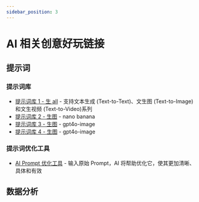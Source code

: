 ```yaml
---
sidebar_position: 3
---
```


# AI 相关创意好玩链接

## 提示词

### 提示词库

- [提示词库 1 - 生 all](https://prmbr.com/) - 支持文本生成 (Text-to-Text)、文生图 (Text-to-Image)和文生视频 (Text-to-Video)系列
- [提示词库 2 - 生图](https://github.com/PicoTrex/Awesome-Nano-Banana-images) - nano banana
- [提示词库 3 - 生图](https://github.com/songguoxs/gpt4o-image-prompts) - gpt4o-image
- [提示词库 4 - 生图](https://github.com/jamez-bondos/awesome-gpt4o-images) - gpt4o-image

### 提示词优化工具

- [AI Prompt 优化工具](https://systemprompt.icu/) - 输入原始 Prompt，AI 将帮助优化它，使其更加清晰、具体和有效

## 数据分析

<!-- - [多维度投资分析](https://mastersgo.cc/) - 根据新闻、URL 或者主题内容进行对板块影响分析 -->
